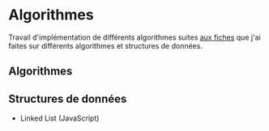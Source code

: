 # Algorithmes
Travail d'implémentation de différents algorithmes suites [aux fiches](https://www.notion.so/680fa162df2a4704a90b00e911441029?v=aec95dc7de5143c2b21a248507d933ac) que j'ai faites sur différents algorithmes et structures de données.

## Algorithmes

## Structures de données
* Linked List (JavaScript)
